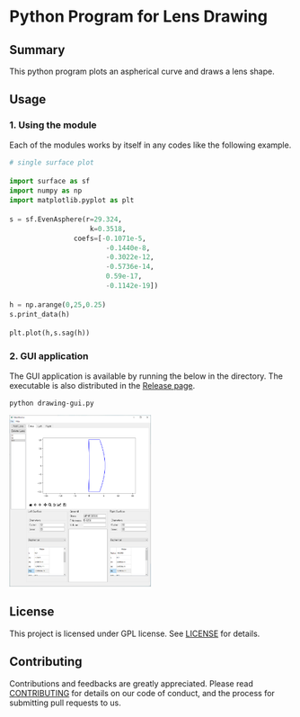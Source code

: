# Python Program for Lens Drawing


## Summary
This python program plots an aspherical curve and draws a lens shape.


## Usage

### 1. Using the module
Each of the modules works by itself in any codes like the following example.

```python
# single surface plot

import surface as sf
import numpy as np
import matplotlib.pyplot as plt

s = sf.EvenAsphere(r=29.324,
                    k=0.3518,
                coefs=[-0.1071e-5,
                        -0.1440e-8,
                        -0.3022e-12,
                        -0.5736e-14,
                        0.59e-17,
                        -0.1142e-19])

h = np.arange(0,25,0.25)
s.print_data(h)

plt.plot(h,s.sag(h))
```

### 2. GUI application
The GUI application is available by running the below in the directory. The executable is also distributed in the [Release page](https://github.com/heterophyllus/lens-drawing/releases/latest).
```
python drawing-gui.py
```

<img src= "https://github.com/heterophyllus/lens-drawing/blob/master/images/demo.png" width="50%">

## License
This project is licensed under GPL license.  See [LICENSE](LICENSE.md) for details.


## Contributing
Contributions and feedbacks are greatly appreciated.
Please read [CONTRIBUTING](CONTRIBUTING.md) for details on our code of conduct, and the process for submitting pull requests to us.

